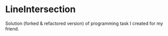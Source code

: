 # LineIntersection

Solution (forked & refactored version) of programming task I created for my friend. 
